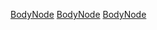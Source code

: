 [BodyNode](Category:Protoflux{{#translation:}} "wikilink")
[BodyNode](Category:Protoflux:Avatar{{#translation:}} "wikilink")
[BodyNode](Category:NodeMenu{{#translation:}} "wikilink")